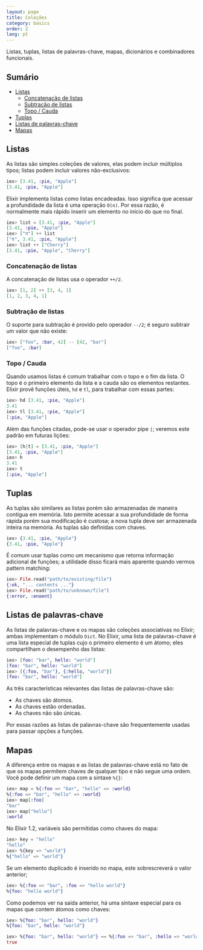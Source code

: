 ```yaml
---
layout: page
title: Coleções
category: basics
order: 2
lang: pt
---
```


Listas, tuplas, listas de palavras-chave, mapas, dicionários e combinadores funcionais.

## Sumário

- [Listas](#listas)
	- [Concatenação de listas](#concatenacao-de-listas)
	- [Subtração de listas](#subtracao-de-listas)
	- [Topo / Cauda](#topo--cauda)
- [Tuplas](#tuplas)
- [Listas de palavras-chave](#listas-de-palavras-chave)
- [Mapas](#mapas)

## Listas

As listas são simples coleções de valores, elas podem incluir múltiplos tipos; listas podem incluir valores não-exclusivos:

```elixir
iex> [3.41, :pie, "Apple"]
[3.41, :pie, "Apple"]
```

Elixir implementa listas como listas encadeadas. Isso significa que acessar a profundidade da lista é uma operação `O(n)`. Por essa razão, é normalmente mais rápido inserir um elemento no início do que no final.

```elixir
iex> list = [3.41, :pie, "Apple"]
[3.41, :pie, "Apple"]
iex> ["π"] ++ list
["π", 3.41, :pie, "Apple"]
iex> list ++ ["Cherry"]
[3.41, :pie, "Apple", "Cherry"]
```


### Concatenação de listas

A concatenação de listas usa o operador `++/2`.

```elixir
iex> [1, 2] ++ [3, 4, 1]
[1, 2, 3, 4, 1]
```

### Subtração de listas

O suporte para subtração é provido pelo operador `--/2`; é seguro subtrair um valor que não existe:

```elixir
iex> ["foo", :bar, 42] -- [42, "bar"]
["foo", :bar]
```

### Topo / Cauda

Quando usamos listas é comum trabalhar com o topo e o fim da lista. O topo é o primeiro elemento da lista e a cauda são os elementos restantes. Elixir provê funções úteis,  `hd` e `tl`, para trabalhar com essas partes:

```elixir
iex> hd [3.41, :pie, "Apple"]
3.41
iex> tl [3.41, :pie, "Apple"]
[:pie, "Apple"]
```
Além das funções citadas, pode-se usar o operador pipe `|`; veremos este padrão em futuras lições:

```elixir
iex> [h|t] = [3.41, :pie, "Apple"]
[3.41, :pie, "Apple"]
iex> h
3.41
iex> t
[:pie, "Apple"]
```

## Tuplas

As tuplas são similares as listas porém são armazenadas de maneira contígua em memória. Isto permite acessar a sua profundidade de forma rápida porém sua modificação é custosa; a nova tupla deve ser armazenada inteira na memória. As tuplas são definidas com chaves.

```elixir
iex> {3.41, :pie, "Apple"}
{3.41, :pie, "Apple"}
```

É comum usar tuplas como um mecanismo que retorna informação adicional de funções; a utilidade disso ficará mais aparente quando vermos pattern matching:

```elixir
iex> File.read("path/to/existing/file")
{:ok, "... contents ..."}
iex> File.read("path/to/unknown/file")
{:error, :enoent}
```

## Listas de palavras-chave

As listas de palavras-chave e os mapas são coleções associativas no Elixir; ambas implementam o módulo `Dict`. No Elixir, uma lista de palavras-chave é uma lista especial de tuplas cujo o primeiro elemento é um átomo; eles compartilham o desempenho das listas:

```elixir
iex> [foo: "bar", hello: "world"]
[foo: "bar", hello: "world"]
iex> [{:foo, "bar"}, {:hello, "world"}]
[foo: "bar", hello: "world"]
```

As três características relevantes das listas de palavras-chave são:

+ As chaves são átomos.
+ As chaves estão ordenadas.
+ As chaves não são únicas.

Por essas razões as listas de palavras-chave são frequentemente usadas para passar opções a funções.

## Mapas

A diferença entre os mapas e as listas de palavras-chave está no fato de que os mapas permitem chaves de qualquer tipo e não segue uma ordem. Você pode definir um mapa com a sintaxe `%{}`:

```elixir
iex> map = %{:foo => "bar", "hello" => :world}
%{:foo => "bar", "hello" => :world}
iex> map[:foo]
"bar"
iex> map["hello"]
:world
```

No Elixir 1.2, variáveis são permitidas como chaves do mapa:

```elixir
iex> key = "hello"
"hello"
iex> %{key => "world"}
%{"hello" => "world"}
```

Se um elemento duplicado é inserido no mapa, este sobrescreverá o valor anterior;

```elixir
iex> %{:foo => "bar", :foo => "hello world"}
%{foo: "hello world"}
```

Como podemos ver na saída anterior, há uma sintaxe especial para os mapas que contem átomos como chaves:

```elixir
iex> %{foo: "bar", hello: "world"}
%{foo: "bar", hello: "world"}

iex> %{foo: "bar", hello: "world"} == %{:foo => "bar", :hello => "world"}
true
```
